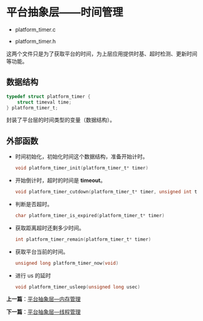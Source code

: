 # 平台抽象层——时间管理

- platform_timer.c

- platform_timer.h

这两个文件只是为了获取平台的时间，为上层应用提供时基、超时检测、更新时间等功能。

## 数据结构

```c
typedef struct platform_timer {
    struct timeval time;
} platform_timer_t;
```

封装了平台层的时间类型的变量（数据结构）。

## 外部函数

- 时间初始化，初始化时间这个数据结构，准备开始计时。

    ```c
    void platform_timer_init(platform_timer_t* timer)
    ```

- 开始倒计时，超时的时间是 **timeout**。

    ```c
    void platform_timer_cutdown(platform_timer_t* timer, unsigned int timeout)
    ```

- 判断是否超时。

    ```c
    char platform_timer_is_expired(platform_timer_t* timer)
    ```

- 获取距离超时还剩多少时间。

    ```c
    int platform_timer_remain(platform_timer_t* timer)
    ```

- 获取平台当前的时间。

    ```c
    unsigned long platform_timer_now(void)
    ```

- 进行 us 的延时

    ```c
    void platform_timer_usleep(unsigned long usec)
    ```

**上一篇**：[平台抽象层—内存管理](./platform_memory.md)

**下一篇**：[平台抽象层—线程管理](./platform_thread.md)
